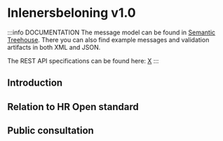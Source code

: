 # Inlenersbeloning v1.0

:::info DOCUMENTATION
The message model can be found in [Semantic Treehouse](https://setu.semantic-treehouse.nl/message-model/MessageModel_881f9d0c-bdb8-4848-93b2-b45e6624950d). There you can also find example messages and validation artifacts in both XML and JSON.

The REST API specifications can be found here: [X](../api/oas-purchase-to-pay)
:::

## Introduction


## Relation to HR Open standard


## Public consultation
